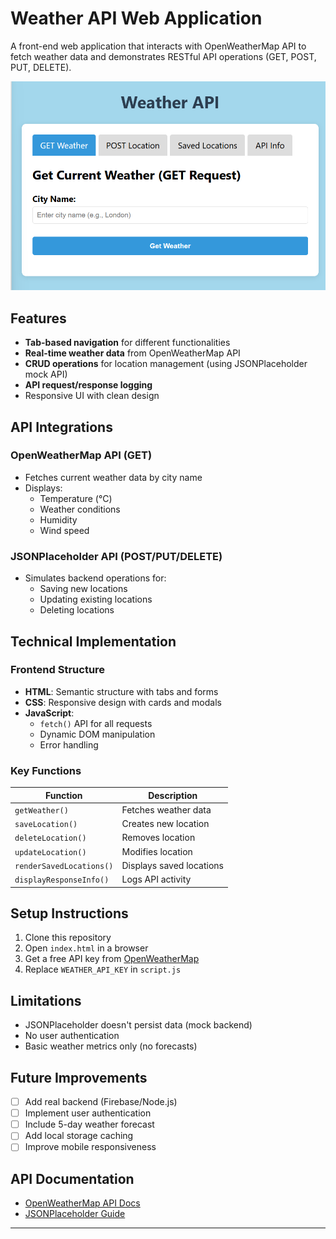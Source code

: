 # Weather API Web Application

A front-end web application that interacts with OpenWeatherMap API to fetch weather data and demonstrates RESTful API operations (GET, POST, PUT, DELETE).

![alt text](post/images/WeatherAPI.png)

## Features

- **Tab-based navigation** for different functionalities
- **Real-time weather data** from OpenWeatherMap API
- **CRUD operations** for location management (using JSONPlaceholder mock API)
- **API request/response logging**
- Responsive UI with clean design

## API Integrations

### OpenWeatherMap API (GET)
- Fetches current weather data by city name
- Displays:
  - Temperature (°C)
  - Weather conditions
  - Humidity
  - Wind speed

### JSONPlaceholder API (POST/PUT/DELETE)
- Simulates backend operations for:
  - Saving new locations
  - Updating existing locations
  - Deleting locations

## Technical Implementation

### Frontend Structure
- **HTML**: Semantic structure with tabs and forms
- **CSS**: Responsive design with cards and modals
- **JavaScript**:
  - `fetch()` API for all requests
  - Dynamic DOM manipulation
  - Error handling

### Key Functions
| Function | Description |
|----------|-------------|
| `getWeather()` | Fetches weather data |
| `saveLocation()` | Creates new location |
| `deleteLocation()` | Removes location |
| `updateLocation()` | Modifies location |
| `renderSavedLocations()` | Displays saved locations |
| `displayResponseInfo()` | Logs API activity |

## Setup Instructions

1. Clone this repository
2. Open `index.html` in a browser
3. Get a free API key from [OpenWeatherMap](https://openweathermap.org/api)
4. Replace `WEATHER_API_KEY` in `script.js`

## Limitations

- JSONPlaceholder doesn't persist data (mock backend)
- No user authentication
- Basic weather metrics only (no forecasts)

## Future Improvements

- [ ] Add real backend (Firebase/Node.js)
- [ ] Implement user authentication
- [ ] Include 5-day weather forecast
- [ ] Add local storage caching
- [ ] Improve mobile responsiveness

## API Documentation

- [OpenWeatherMap API Docs](https://openweathermap.org/api)
- [JSONPlaceholder Guide](https://jsonplaceholder.typicode.com/)

---

